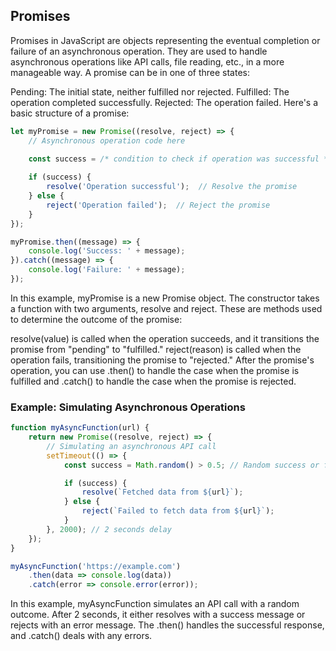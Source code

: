 ## Promises

Promises in JavaScript are objects representing the eventual completion or failure of an asynchronous operation. They are used to handle asynchronous operations like API calls, file reading, etc., in a more manageable way. A promise can be in one of three states:

Pending: The initial state, neither fulfilled nor rejected.
Fulfilled: The operation completed successfully.
Rejected: The operation failed.
Here's a basic structure of a promise:

```javascript
let myPromise = new Promise((resolve, reject) => {
    // Asynchronous operation code here

    const success = /* condition to check if operation was successful */;
    
    if (success) {
        resolve('Operation successful');  // Resolve the promise
    } else {
        reject('Operation failed');  // Reject the promise
    }
});

myPromise.then((message) => {
    console.log('Success: ' + message);
}).catch((message) => {
    console.log('Failure: ' + message);
});

```
In this example, myPromise is a new Promise object. The constructor takes a function with two arguments, resolve and reject. These are methods used to determine the outcome of the promise:

resolve(value) is called when the operation succeeds, and it transitions the promise from "pending" to "fulfilled."
reject(reason) is called when the operation fails, transitioning the promise to "rejected."
After the promise's operation, you can use .then() to handle the case when the promise is fulfilled and .catch() to handle the case when the promise is rejected.


### Example: Simulating Asynchronous Operations

```javascript
function myAsyncFunction(url) {
    return new Promise((resolve, reject) => {
        // Simulating an asynchronous API call
        setTimeout(() => {
            const success = Math.random() > 0.5; // Random success or failure

            if (success) {
                resolve(`Fetched data from ${url}`);
            } else {
                reject(`Failed to fetch data from ${url}`);
            }
        }, 2000); // 2 seconds delay
    });
}

myAsyncFunction('https://example.com')
    .then(data => console.log(data))
    .catch(error => console.error(error));

```
In this example, myAsyncFunction simulates an API call with a random outcome. After 2 seconds, it either resolves with a success message or rejects with an error message. The .then() handles the successful response, and .catch() deals with any errors.

